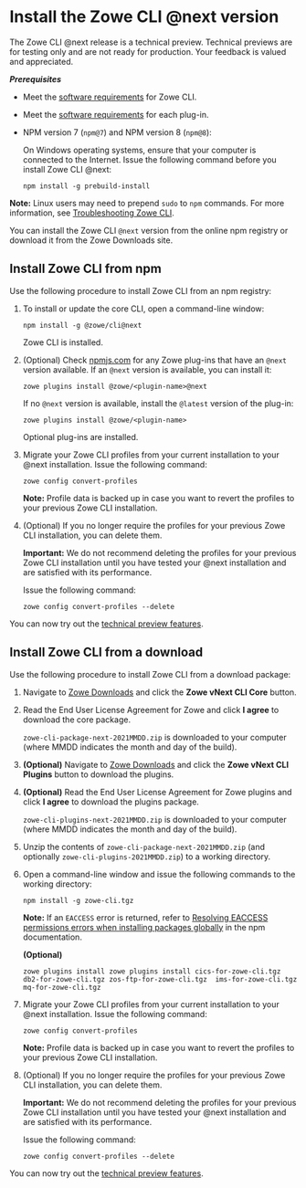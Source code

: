 # Install the Zowe CLI @next version

<Badge text="Technical Preview"/> The Zowe CLI @next release is a technical preview. Technical previews are for testing only and are not ready for production. Your feedback is valued and appreciated.

***Prerequisites***

* Meet the [software requirements](https://docs.zowe.org/stable/user-guide/systemrequirements.html#zowe-cli-requirements) for Zowe CLI.
* Meet the [software requirements](https://docs.zowe.org/stable/user-guide/cli-swreqplugins.html#software-requirements-for-zowe-cli-plug-ins) for each plug-in.

* NPM version 7 (`npm@7`) and NPM version 8 (`npm@8`):

   On Windows operating systems, ensure that your computer is connected to the Internet. Issue the following command before you install Zowe CLI @next:

   ```
   npm install -g prebuild-install
   ```

**Note:** Linux users may need to prepend `sudo` to `npm` commands. For more information, see [Troubleshooting Zowe CLI](../troubleshoot/cli/troubleshoot-cli.md).

You can install the Zowe CLI `@next` version from the online npm registry or download it from the Zowe Downloads site.

## Install Zowe CLI from npm

Use the following procedure to install Zowe CLI from an npm registry:

1. To install or update the core CLI, open a command-line window:

   ```
   npm install -g @zowe/cli@next
   ```

   Zowe CLI is installed.

2. (Optional) Check [npmjs.com](https://www.npmjs.com/) for any Zowe plug-ins that have an `@next` version available. If an `@next` version is available, you can install it:

    ```
    zowe plugins install @zowe/<plugin-name>@next
    ```

    If no `@next` version is available,  install the `@latest` version of the plug-in:

    ```
    zowe plugins install @zowe/<plugin-name>
    ```

    Optional plug-ins are installed.

3. Migrate your Zowe CLI profiles from your current installation to your @next installation. Issue the following command:
   ```
   zowe config convert-profiles
   ```
   **Note:** Profile data is backed up in case you want to revert the profiles to your previous Zowe CLI installation.

4. (Optional) If you no longer require the profiles for your previous Zowe CLI installation, you can delete them.
 
   **Important:** We do not recommend deleting the profiles for your previous Zowe CLI installation until you have tested your @next installation and are satisfied with its performance.
   
   Issue the following command:
   ```
   zowe config convert-profiles --delete
   ```
   
You can now try out the [technical preview features](cli-development-roadmap-next.md).

## Install Zowe CLI from a download

Use the following procedure to install Zowe CLI from a download package:

1. Navigate to [Zowe Downloads](https://www.zowe.org/download.html) and click the **Zowe vNext CLI Core** button.

2. Read the End User License Agreement for Zowe and click **I agree** to download the core package.

    `zowe-cli-package-next-2021MMDD.zip` is downloaded to your computer (where MMDD indicates the month and day of the build).

3. **(Optional)** Navigate to [Zowe Downloads](https://www.zowe.org/download.html) and click the **Zowe vNext CLI Plugins** button to download the plugins.

4. **(Optional)** Read the End User License Agreement for Zowe plugins and click **I agree** to download the plugins package.

    `zowe-cli-plugins-next-2021MMDD.zip` is downloaded to your computer (where MMDD indicates the month and day of the build).

5. Unzip the contents of `zowe-cli-package-next-2021MMDD.zip` (and optionally `zowe-cli-plugins-2021MMDD.zip`) to a working directory.

6. Open a command-line window and issue the following commands to the working directory:

   ```
   npm install -g zowe-cli.tgz
   ```

   **Note:** If an `EACCESS` error is returned, refer to [Resolving EACCESS permissions errors when installing packages globally](https://docs.npmjs.com/resolving-eacces-permissions-errors-when-installing-packages-globally) in the npm documentation.

   **(Optional)**

   ```
   zowe plugins install zowe plugins install cics-for-zowe-cli.tgz db2-for-zowe-cli.tgz zos-ftp-for-zowe-cli.tgz  ims-for-zowe-cli.tgz mq-for-zowe-cli.tgz
   ```
7. Migrate your Zowe CLI profiles from your current installation to your @next installation. Issue the following command:
   ```
   zowe config convert-profiles
   ```
   **Note:** Profile data is backed up in case you want to revert the profiles to your previous Zowe CLI installation.

8. (Optional) If you no longer require the profiles for your previous Zowe CLI installation, you can delete them.
 
   **Important:** We do not recommend deleting the profiles for your previous Zowe CLI installation until you have tested your @next installation and are satisfied with its performance.
   
   Issue the following command:
   ```
   zowe config convert-profiles --delete
   ```

You can now try out the [technical preview features](cli-development-roadmap-next.md).
